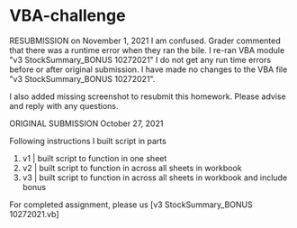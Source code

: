 # VBA-challenge

RESUBMISSION on November 1, 2021
I am confused.  Grader commented that there was a runtime error when they ran the bile.  I re-ran VBA module "v3 StockSummary_BONUS 10272021" I do not get any run time errors before or after original submission.  I have made no changes to the VBA file "v3 StockSummary_BONUS 10272021".

I also added missing screenshot to resubmit this homework.
Please advise and reply with any questions.

ORIGINAL SUBMISSION  October 27, 2021

Following instructions I built script in parts

1. v1 | built script to function in one sheet
1. v2 | built script to function in across all sheets in workbook
1. v3 | built script to function in across all sheets in workbook and include bonus

For completed assignment, please us [v3 StockSummary_BONUS 10272021.vb]
